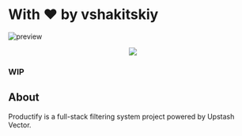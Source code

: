 # With ♥ by vshakitskiy
![preview](https://github.com/vshakitskiy/productify/assets/54102609/688418a5-5876-4281-8cae-304d62b70975)
<p align="center">
  <a href="https://skillicons.dev">
    <img src="https://skillicons.dev/icons?i=,ts,react,tailwind,nextjs,&theme=dark" />
  </a>
</p>

### WIP

## About

Productify is a full-stack filtering system project powered by Upstash Vector.

